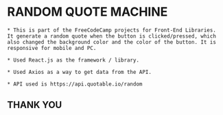 # RANDOM QUOTE MACHINE

    * This is part of the FreeCodeCamp projects for Front-End Libraries. It generate a random quote when the button is clicked/pressed, which also changed the background color and the color of the button. It is responsive for mobile and PC.

    * Used React.js as the framework / library.

    * Used Axios as a way to get data from the API.

    * API used is https://api.quotable.io/random

## THANK YOU
